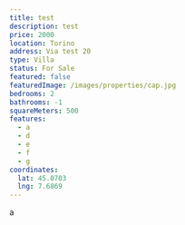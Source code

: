 ```yaml
---
title: test
description: test
price: 2000
location: Torino
address: Via test 20
type: Villa
status: For Sale
featured: false
featuredImage: /images/properties/cap.jpg
bedrooms: 2
bathrooms: -1
squareMeters: 500
features:
  - a
  - d
  - e
  - f
  - g
coordinates:
  lat: 45.0703
  lng: 7.6869
---
```

a
